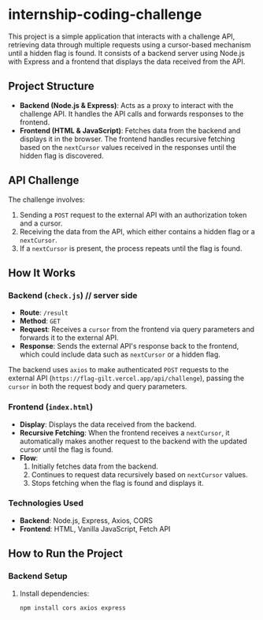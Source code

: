 # internship-coding-challenge

This project is a simple application that interacts with a challenge API, retrieving data through multiple requests using a cursor-based mechanism until a hidden flag is found. It consists of a backend server using Node.js with Express and a frontend that displays the data received from the API.

## Project Structure

- **Backend (Node.js & Express)**: Acts as a proxy to interact with the challenge API. It handles the API calls and forwards responses to the frontend.
- **Frontend (HTML & JavaScript)**: Fetches data from the backend and displays it in the browser. The frontend handles recursive fetching based on the `nextCursor` values received in the responses until the hidden flag is discovered.

## API Challenge

The challenge involves:
1. Sending a `POST` request to the external API with an authorization token and a cursor.
2. Receiving the data from the API, which either contains a hidden flag or a `nextCursor`.
3. If a `nextCursor` is present, the process repeats until the flag is found.

## How It Works

### Backend (`check.js`) // server side

- **Route**: `/result`
- **Method**: `GET`
- **Request**: Receives a `cursor` from the frontend via query parameters and forwards it to the external API.
- **Response**: Sends the external API's response back to the frontend, which could include data such as `nextCursor` or a hidden flag.

The backend uses `axios` to make authenticated `POST` requests to the external API (`https://flag-gilt.vercel.app/api/challenge`), passing the `cursor` in both the request body and query parameters.

### Frontend (`index.html`)

- **Display**: Displays the data received from the backend.
- **Recursive Fetching**: When the frontend receives a `nextCursor`, it automatically makes another request to the backend with the updated cursor until the flag is found.
- **Flow**:
  1. Initially fetches data from the backend.
  2. Continues to request data recursively based on `nextCursor` values.
  3. Stops fetching when the flag is found and displays it.

### Technologies Used

- **Backend**: Node.js, Express, Axios, CORS
- **Frontend**: HTML, Vanilla JavaScript, Fetch API

## How to Run the Project

### Backend Setup

1. Install dependencies:
   ```bash
   npm install cors axios express 
